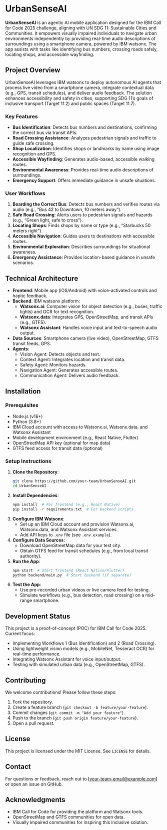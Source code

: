 # UrbanSenseAI

**UrbanSenseAI** is an agentic AI mobile application designed for the IBM Call for Code 2025 challenge, aligning with UN SDG 11: Sustainable Cities and Communities. It empowers visually impaired individuals to navigate urban environments independently by providing real-time audio descriptions of surroundings using a smartphone camera, powered by IBM watsonx. The app assists with tasks like identifying bus numbers, crossing roads safely, locating shops, and accessible wayfinding.

## Project Overview
UrbanSenseAI leverages IBM watsonx to deploy autonomous AI agents that process live video from a smartphone camera, integrate contextual data (e.g., GPS, transit schedules), and deliver audio feedback. The solution enhances accessibility and safety in cities, supporting SDG 11’s goals of inclusive transport (Target 11.2) and public spaces (Target 11.7).

### Key Features
- **Bus Identification**: Detects bus numbers and destinations, confirming the correct bus via transit APIs.
- **Road Crossing Assistance**: Analyzes pedestrian signals and traffic to guide safe crossing.
- **Shop Localization**: Identifies shops or landmarks by name using image recognition and GPS.
- **Accessible Wayfinding**: Generates audio-based, accessible walking routes.
- **Environmental Awareness**: Provides real-time audio descriptions of surroundings.
- **Emergency Support**: Offers immediate guidance in unsafe situations.

### User Workflows
1. **Boarding the Correct Bus**: Detects bus numbers and verifies routes via audio (e.g., “Bus 42 to Downtown, 10 meters away”).
2. **Safe Road Crossing**: Alerts users to pedestrian signals and hazards (e.g., “Green light, safe to cross”).
3. **Locating Shops**: Finds shops by name or type (e.g., “Starbucks 50 meters right”).
4. **Accessible Navigation**: Guides users to destinations with accessible routes.
5. **Environmental Exploration**: Describes surroundings for situational awareness.
6. **Emergency Assistance**: Provides location-based guidance in unsafe scenarios.

## Technical Architecture
- **Frontend**: Mobile app (iOS/Android) with voice-activated controls and haptic feedback.
- **Backend**: IBM watsonx platform:
  - **Watsonx.ai**: Computer vision for object detection (e.g., buses, traffic lights) and OCR for text recognition.
  - **Watsonx.data**: Integrates GPS, OpenStreetMap, and transit APIs (e.g., GTFS).
  - **Watsonx Assistant**: Handles voice input and text-to-speech audio output.
- **Data Sources**: Smartphone camera (live video), OpenStreetMap, GTFS transit feeds, GPS.
- **Agents**:
  - Vision Agent: Detects objects and text.
  - Context Agent: Integrates location and transit data.
  - Safety Agent: Monitors hazards.
  - Navigation Agent: Generates accessible routes.
  - Communication Agent: Delivers audio feedback.

## Installation
### Prerequisites
- Node.js (v16+)
- Python (3.8+)
- IBM Cloud account with access to Watsonx.ai, Watsonx.data, and Watsonx Assistant
- Mobile development environment (e.g., React Native, Flutter)
- OpenStreetMap API key (optional for map data)
- GTFS feed access for transit data (optional)

### Setup Instructions
1. **Clone the Repository**:
   ```bash
   git clone https://github.com/your-team/UrbanSenseAI.git
   cd UrbanSenseAI
   ```
2. **Install Dependencies**:
   ```bash
   npm install  # For frontend (e.g., React Native)
   pip install -r requirements.txt  # For backend scripts
   ```
3. **Configure IBM Watsonx**:
   - Set up an IBM Cloud account and provision Watsonx.ai, Watsonx.data, and Watsonx Assistant services.
   - Add API keys to `.env` file (see `.env.example`).
4. **Configure Data Sources**:
   - Download OpenStreetMap data for your test city.
   - Obtain GTFS feed for transit schedules (e.g., from local transit authority).
5. **Run the App**:
   ```bash
   npm start  # Start frontend (React Native/Flutter)
   python backend/main.py  # Start backend (if separate)
   ```
6. **Test the App**:
   - Use pre-recorded urban videos or live camera feed for testing.
   - Simulate workflows (e.g., bus detection, road crossing) on a mid-range smartphone.

## Development Status
This project is a proof-of-concept (POC) for IBM Call for Code 2025. Current focus:
- Implementing Workflows 1 (Bus Identification) and 2 (Road Crossing).
- Using lightweight vision models (e.g., MobileNet, Tesseract OCR) for real-time performance.
- Integrating Watsonx Assistant for voice input/output.
- Testing with simulated urban data (e.g., OpenStreetMap, GTFS).

## Contributing
We welcome contributions! Please follow these steps:
1. Fork the repository.
2. Create a feature branch (`git checkout -b feature/your-feature`).
3. Commit changes (`git commit -m "Add your feature"`).
4. Push to the branch (`git push origin feature/your-feature`).
5. Open a pull request.

## License
This project is licensed under the MIT License. See `LICENSE` for details.

## Contact
For questions or feedback, reach out to [your-team-email@example.com] or open an issue on GitHub.

## Acknowledgments
- IBM Call for Code for providing the platform and Watsonx tools.
- OpenStreetMap and GTFS communities for open data.
- Visually impaired communities for inspiring this inclusive solution.